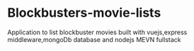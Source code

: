 # Blockbusters-movie-lists
Application to list blockbuster movies built with vuejs,express middleware,mongoDb database and nodejs MEVN fullstack
